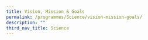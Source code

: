 ```yaml
---
title: Vision, Mission & Goals
permalink: /programmes/Science/vision-mission-goals/
description: ""
third_nav_title: Science
---
```

